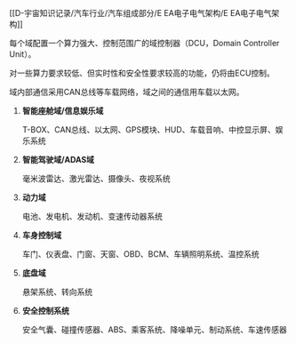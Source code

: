 [[D-宇宙知识记录/汽车行业/汽车组成部分/E EA电子电气架构/E EA电子电气架构]]

每个域配置一个算力强大、控制范围广的域控制器（DCU，Domain Controller Unit）。

对一些算力要求较低、但实时性和安全性要求较高的功能，仍将由ECU控制。

域内部通信采用CAN总线等车载网络，域之间的通信用车载以太网。

1. **智能座舱域/信息娱乐域**
    
    T-BOX、CAN总线、以太网、GPS模块、HUD、车载音响、中控显示屏、娱乐系统
    
2. **智能驾驶域/ADAS域**
    
    毫米波雷达、激光雷达、摄像头、夜视系统
    
3. **动力域**
    
    电池、发电机、发动机、变速传动器系统
    
4. **车身控制域**
    
    车门、仪表盘、门窗、天窗、OBD、BCM、车辆照明系统、温控系统
    
5. **底盘域**
    
    悬架系统、转向系统
    
6. **安全控制系统**
    
    安全气囊、碰撞传感器、ABS、乘客系统、降噪单元、制动系统、车速传感器